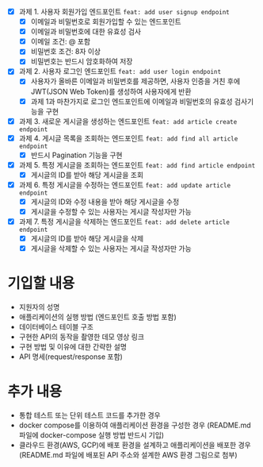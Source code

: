 - [x] 과제 1. 사용자 회원가입 엔드포인트 `feat: add user signup endpoint`
    - [x] 이메일과 비밀번호로 회원가입할 수 있는 엔드포인트
    - [x] 이메일과 비밀번호에 대한 유효성 검사
    - [x] 이메일 조건: @ 포함
    - [x] 비밀번호 조건: 8자 이상
    - [x] 비밀번호는 반드시 암호화하여 저장
- [x] 과제 2. 사용자 로그인 엔드포인트 `feat: add user login endpoint`
    - [x] 사용자가 올바른 이메일과 비밀번호를 제공하면, 사용자 인증을 거친 후에 JWT(JSON Web Token)를 생성하여 사용자에게 반환
    - [x] 과제 1과 마찬가지로 로그인 엔드포인트에 이메일과 비밀번호의 유효성 검사기능을 구현
- [x] 과제 3. 새로운 게시글을 생성하는 엔드포인트 `feat: add article create endpoint`
- [x] 과제 4. 게시글 목록을 조회하는 엔드포인트 `feat: add find all article endpoint`
    - [x] 반드시 Pagination 기능을 구현
- [x] 과제 5. 특정 게시글을 조회하는 엔드포인트 `feat: add find article endpoint`
    - [x] 게시글의 ID를 받아 해당 게시글을 조회
- [x] 과제 6. 특정 게시글을 수정하는 엔드포인트 `feat: add update article endpoint`
    - [x] 게시글의 ID와 수정 내용을 받아 해당 게시글을 수정
    - [x] 게시글을 수정할 수 있는 사용자는 게시글 작성자만 가능
- [x] 과제 7. 특정 게시글을 삭제하는 엔드포인트 `feat: add delete article endpoint`
    - [x] 게시글의 ID를 받아 해당 게시글을 삭제
    - [x] 게시글을 삭제할 수 있는 사용자는 게시글 작성자만 가능

# 기입할 내용
- 지원자의 성명
- 애플리케이션의 실행 방법 (엔드포인트 호출 방법 포함)
- 데이터베이스 테이블 구조
- 구현한 API의 동작을 촬영한 데모 영상 링크
- 구현 방법 및 이유에 대한 간략한 설명
- API 명세(request/response 포함)

# 추가 내용
- 통합 테스트 또는 단위 테스트 코드를 추가한 경우
- docker compose를 이용하여 애플리케이션 환경을 구성한 경우 (README.md 파일에 docker-compose 실행 방법 반드시 기입)
- 클라우드 환경(AWS, GCP)에 배포 환경을 설계하고 애플리케이션을 배포한 경우 (README.md 파일에 배포된 API 주소와 설계한 AWS 환경 그림으로 첨부)
